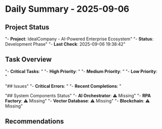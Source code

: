 # Daily Summary - 2025-09-06

## Project Status
"- **Project**: IdealCompany - AI-Powered Enterprise Ecosystem"
"- **Status**: Development Phase"
"- **Last Check**: 2025-09-06 19:38:42"

## Task Overview
"- **Critical Tasks**: "
"- **High Priority**: "
"- **Medium Priority**: "
"- **Low Priority**: "

"## Issues"
"- **Critical Errors**: "
"- **Recent Completions**: "

"## System Components Status"
"- **AI Orchestrator**: ⚠️ Missing"
"- **RPA Factory**: ⚠️ Missing"
"- **Vector Database**: ⚠️ Missing"
"- **Blockchain**: ⚠️ Missing"

## Recommendations
